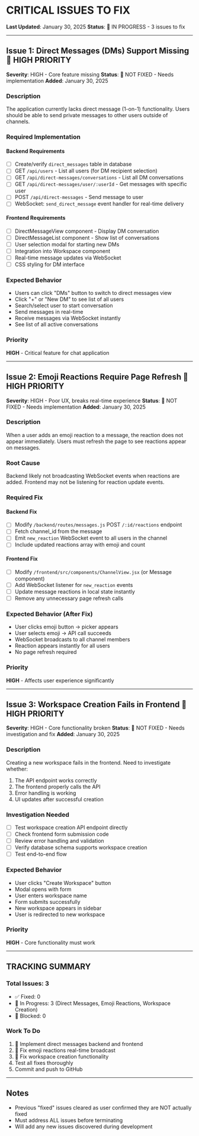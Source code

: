 # CRITICAL ISSUES TO FIX

**Last Updated**: January 30, 2025
**Status**: 🚨 IN PROGRESS - 3 issues to fix

---

## Issue 1: Direct Messages (DMs) Support Missing 🚨 HIGH PRIORITY
**Severity**: HIGH - Core feature missing
**Status**: 🚧 NOT FIXED - Needs implementation
**Added**: January 30, 2025

### Description
The application currently lacks direct message (1-on-1) functionality. Users should be able to send private messages to other users outside of channels.

### Required Implementation

#### Backend Requirements
- [ ] Create/verify `direct_messages` table in database
- [ ] GET `/api/users` - List all users (for DM recipient selection)
- [ ] GET `/api/direct-messages/conversations` - List all DM conversations
- [ ] GET `/api/direct-messages/user/:userId` - Get messages with specific user
- [ ] POST `/api/direct-messages` - Send message to user
- [ ] WebSocket: `send_direct_message` event handler for real-time delivery

#### Frontend Requirements
- [ ] DirectMessageView component - Display DM conversation
- [ ] DirectMessageList component - Show list of conversations
- [ ] User selection modal for starting new DMs
- [ ] Integration into Workspace component
- [ ] Real-time message updates via WebSocket
- [ ] CSS styling for DM interface

### Expected Behavior
- Users can click "DMs" button to switch to direct messages view
- Click "+" or "New DM" to see list of all users
- Search/select user to start conversation
- Send messages in real-time
- Receive messages via WebSocket instantly
- See list of all active conversations

### Priority
**HIGH** - Critical feature for chat application

---

## Issue 2: Emoji Reactions Require Page Refresh 🐛 HIGH PRIORITY
**Severity**: HIGH - Poor UX, breaks real-time experience
**Status**: 🚧 NOT FIXED - Needs implementation
**Added**: January 30, 2025

### Description
When a user adds an emoji reaction to a message, the reaction does not appear immediately. Users must refresh the page to see reactions appear on messages.

### Root Cause
Backend likely not broadcasting WebSocket events when reactions are added. Frontend may not be listening for reaction update events.

### Required Fix

#### Backend Fix
- [ ] Modify `/backend/routes/messages.js` POST `/:id/reactions` endpoint
- [ ] Fetch channel_id from the message
- [ ] Emit `new_reaction` WebSocket event to all users in the channel
- [ ] Include updated reactions array with emoji and count

#### Frontend Fix
- [ ] Modify `/frontend/src/components/ChannelView.jsx` (or Message component)
- [ ] Add WebSocket listener for `new_reaction` events
- [ ] Update message reactions in local state instantly
- [ ] Remove any unnecessary page refresh calls

### Expected Behavior (After Fix)
- User clicks emoji button → picker appears
- User selects emoji → API call succeeds
- WebSocket broadcasts to all channel members
- Reaction appears instantly for all users
- No page refresh required

### Priority
**HIGH** - Affects user experience significantly

---

## Issue 3: Workspace Creation Fails in Frontend 🚨 HIGH PRIORITY
**Severity**: HIGH - Core functionality broken
**Status**: 🚧 NOT FIXED - Needs investigation and fix
**Added**: January 30, 2025

### Description
Creating a new workspace fails in the frontend. Need to investigate whether:
1. The API endpoint works correctly
2. The frontend properly calls the API
3. Error handling is working
4. UI updates after successful creation

### Investigation Needed
- [ ] Test workspace creation API endpoint directly
- [ ] Check frontend form submission code
- [ ] Review error handling and validation
- [ ] Verify database schema supports workspace creation
- [ ] Test end-to-end flow

### Expected Behavior
- User clicks "Create Workspace" button
- Modal opens with form
- User enters workspace name
- Form submits successfully
- New workspace appears in sidebar
- User is redirected to new workspace

### Priority
**HIGH** - Core functionality must work

---

## TRACKING SUMMARY

### Total Issues: 3
- ✅ Fixed: 0
- 🚧 In Progress: 3 (Direct Messages, Emoji Reactions, Workspace Creation)
- 🚨 Blocked: 0

### Work To Do
1. 🚧 Implement direct messages backend and frontend
2. 🚧 Fix emoji reactions real-time broadcast
3. 🚧 Fix workspace creation functionality
4. Test all fixes thoroughly
5. Commit and push to GitHub

---

## Notes
- Previous "fixed" issues cleared as user confirmed they are NOT actually fixed
- Must address ALL issues before terminating
- Will add any new issues discovered during development

